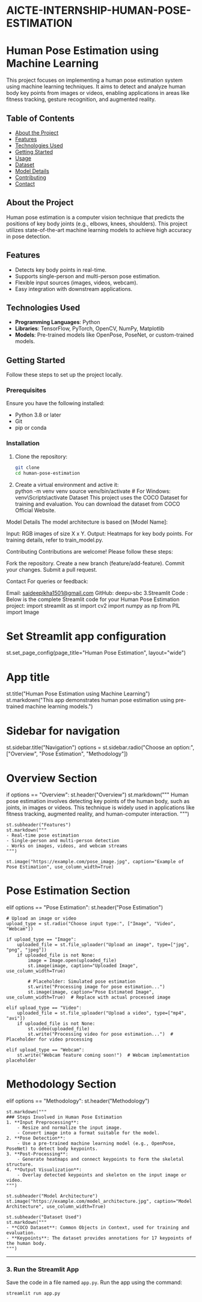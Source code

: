 # AICTE-INTERNSHIP-HUMAN-POSE-ESTIMATION
# Human Pose Estimation using Machine Learning

This project focuses on implementing a human pose estimation system using machine learning techniques. It aims to detect and analyze human body key points from images or videos, enabling applications in areas like fitness tracking, gesture recognition, and augmented reality.

## Table of Contents
- [About the Project](#about-the-project)
- [Features](#features)
- [Technologies Used](#technologies-used)
- [Getting Started](#getting-started)
- [Usage](#usage)
- [Dataset](#dataset)
- [Model Details](#model-details)
- [Contributing](#contributing)
- [Contact](#contact)

## About the Project

Human pose estimation is a computer vision technique that predicts the positions of key body joints (e.g., elbows, knees, shoulders). This project utilizes state-of-the-art machine learning models to achieve high accuracy in pose detection.

## Features

- Detects key body points in real-time.
- Supports single-person and multi-person pose estimation.
- Flexible input sources (images, videos, webcam).
- Easy integration with downstream applications.

## Technologies Used

- **Programming Languages**: Python
- **Libraries**: TensorFlow, PyTorch, OpenCV, NumPy, Matplotlib
- **Models**: Pre-trained models like OpenPose, PoseNet, or custom-trained models.

## Getting Started

Follow these steps to set up the project locally.

### Prerequisites

Ensure you have the following installed:
- Python 3.8 or later
- Git
- pip or conda

### Installation

1. Clone the repository:
   ```bash
   git clone 
   cd human-pose-estimation
2. Create a virtual environment and active it:  
python -m venv venv
source venv/bin/activate  # For Windows: venv\Scripts\activate
Dataset
This project uses the COCO Dataset for training and evaluation. You can download the dataset from COCO Official Website.

Model Details
The model architecture is based on [Model Name]:

Input: RGB images of size X x Y.
Output: Heatmaps for key body points.
For training details, refer to train_model.py.

Contributing
Contributions are welcome! Please follow these steps:

Fork the repository.
Create a new branch (feature/add-feature).
Commit your changes.
Submit a pull request.

Contact
For queries or feedback:

Email: saideepikha1501@gmail.com
GitHub: deepu-sbc
3.Streamlit Code :
Below is the complete Streamlit code for your Human Pose Estimation project:
import streamlit as st
import cv2
import numpy as np
from PIL import Image

# Set Streamlit app configuration
st.set_page_config(page_title="Human Pose Estimation", layout="wide")

# App title
st.title("Human Pose Estimation using Machine Learning")
st.markdown("This app demonstrates human pose estimation using pre-trained machine learning models.")

# Sidebar for navigation
st.sidebar.title("Navigation")
options = st.sidebar.radio("Choose an option:", ["Overview", "Pose Estimation", "Methodology"])

# Overview Section
if options == "Overview":
    st.header("Overview")
    st.markdown("""
    Human pose estimation involves detecting key points of the human body, such as joints, in images or videos.
    This technique is widely used in applications like fitness tracking, augmented reality, and human-computer interaction.
    """)

    st.subheader("Features")
    st.markdown("""
    - Real-time pose estimation
    - Single-person and multi-person detection
    - Works on images, videos, and webcam streams
    """)

    st.image("https://example.com/pose_image.jpg", caption="Example of Pose Estimation", use_column_width=True)

# Pose Estimation Section
elif options == "Pose Estimation":
    st.header("Pose Estimation")

    # Upload an image or video
    upload_type = st.radio("Choose input type:", ["Image", "Video", "Webcam"])
    
    if upload_type == "Image":
        uploaded_file = st.file_uploader("Upload an image", type=["jpg", "png", "jpeg"])
        if uploaded_file is not None:
            image = Image.open(uploaded_file)
            st.image(image, caption="Uploaded Image", use_column_width=True)

            # Placeholder: Simulated pose estimation
            st.write("Processing image for pose estimation...")
            st.image(image, caption="Pose Estimated Image", use_column_width=True)  # Replace with actual processed image

    elif upload_type == "Video":
        uploaded_file = st.file_uploader("Upload a video", type=["mp4", "avi"])
        if uploaded_file is not None:
            st.video(uploaded_file)
            st.write("Processing video for pose estimation...")  # Placeholder for video processing

    elif upload_type == "Webcam":
        st.write("Webcam feature coming soon!")  # Webcam implementation placeholder

# Methodology Section
elif options == "Methodology":
    st.header("Methodology")

    st.markdown("""
    ### Steps Involved in Human Pose Estimation
    1. **Input Preprocessing**:
        - Resize and normalize the input image.
        - Convert image into a format suitable for the model.
    2. **Pose Detection**:
        - Use a pre-trained machine learning model (e.g., OpenPose, PoseNet) to detect body keypoints.
    3. **Post-Processing**:
        - Generate heatmaps and connect keypoints to form the skeletal structure.
    4. **Output Visualization**:
        - Overlay detected keypoints and skeleton on the input image or video.
    """)

    st.subheader("Model Architecture")
    st.image("https://example.com/model_architecture.jpg", caption="Model Architecture", use_column_width=True)

    st.subheader("Dataset Used")
    st.markdown("""
    - **COCO Dataset**: Common Objects in Context, used for training and evaluation.
    - **Keypoints**: The dataset provides annotations for 17 keypoints of the human body.
    """)

---

### 3. **Run the Streamlit App**
Save the code in a file named `app.py`. Run the app using the command:
```bash
streamlit run app.py
